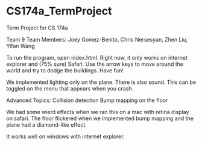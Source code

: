 CS174a_TermProject
==================

Term Project for CS 174a

Team 9
Team Members: Joey Gomez-Benito, Chris Nersesyan, Zhen Liu, Yifan Wang

To run the program, open index.html.
Right now, it only works on internet explorer and (75% sure) Safari.
Use the arrow keys to move around the world and try to dodge the buildings. Have fun!

We implemented lighting only on the plane.
There is also sound. This can be toggled on the menu that appears when you crash.

Advanced Topics:
Collision detection
Bump mapping on the floor

We had some wierd effects when we ran this on a mac with retina display on safari. The floor flickered when we implemented bump mapping and the plane had a diamond-like effect.

It works well on windows with internet explorer.
